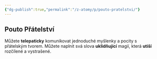 ```yaml
---
{"dg-publish":true,"permalink":"/z-atomy/p/pouto-pratelstvi/"}
---
```


## Pouto Přátelství

Můžete **telepaticky** komunikovat jednoduché myšlenky a pocity s přátelským tvorem.
Můžete naplnit svá slova **uklidňující** magií, která **utiší** rozčílené a vystrašené.
